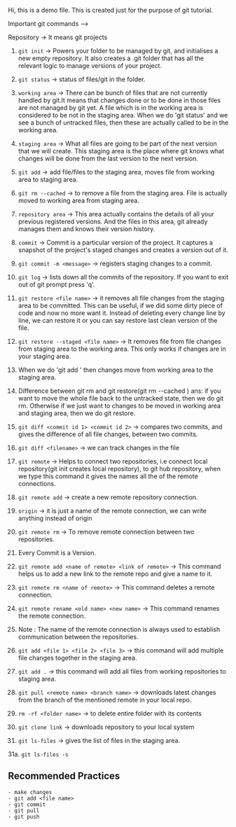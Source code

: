 Hi, this is a demo file. This is created just for the purpose of git tutorial.

Important git commands -->

Repository -> It means git projects

1. `git init` -> Powers your folder to be managed by git, and initialises a new empty
   repository. It also creates a .git folder that has all the relevant logic to manage
   versions of your project.

2. `git status` -> status of files/git in the folder.

3. `working area` -> There can be bunch of files that are not currently handled by git.It means that changes done or to be done in those files are not managed by git yet. A file which is in the working area is considered to be not in the staging area. When we do 'git status' and we see a bunch of untracked files, then these are actually called to be in the working area.

4. `staging area` -> What all files are going to be part of the next version that we will create. This staging area is the place where git knows what changes will be done from the last version to the next version.

5. `git add` <file name> -> add file/files to the staging area, moves file from working area to staging area.

6. `git rm --cached` <file name> -> to remove a file from the staging area. File is actually moved to
   working area from staging area.

7. `repository area` -> This area actually contains the details of all your previous registered versions. And the files in this area, git already manages them and knows their version history.

8. `commit` -> Commit is a particular version of the project. It captures a snapshot of the project's staged changes and creates a version out of it.

9. `git commit -m <message>` -> registers staging changes to a commit.

10. `git log` -> lists down all the commits of the repository. If you want to exit out of git prompt press 'q'.

11. `git restore <file name>` -> it removes all file changes from the staging area to be committed. This can be useful, if we did some dirty piece of code and now no more want it. Instead of deleting every change line by line, we can restore it or you can say restore last clean version of the file.

12. `git restore --staged <file name>` -> It removes file from file changes from staging area to the working area. This only works if changes are in your staging area.

13. When we do 'git add <filename>' then changes move from working area to the staging area.

14. Difference between git rm and git restore(git rm --cached <filename>)
    ans: if you want to move the whole file back to the untracked state, then we do git rm.
    Otherwise if we just want to changes to be moved in working area and staging area,
    then we do git restore.

15. `git diff <commit id 1> <commit id 2>` -> compares two commits, and gives the difference of all file changes, between two commits.

16. `git diff <filename>` -> we can track changes in the file

17. `git remote` -> Helps to connect two repositories, i.e connect local repository(git init creates local repository), to git hub repository, when we type this command it gives the names all the of the remote connections.

18. `git remote add` -> create a new remote repository connection.

19. `origin` -> it is just a name of the remote connection, we can write anything instead of origin

20. `git remote rm` -> To remove remote connection between two repositories.

21. Every Commit is a Version.

22. `git remote add <name of remote> <link of remote>` -> This command helps us to add a new link to the remote repo and give a name to it.

23. `git remote rm <name of remote>` -> This command deletes a remote connection.

24. `git remote rename <old name> <new name>` -> This command renames the remote connection.

25. Note : The name of the remote connection is always used to establish communication between the repositories.

26. `git add <file 1> <file 2> <file 3>` -> this command will add multiple file changes together in the staging area.

27. `git add .` -> this command will add all files from working repositories to staging area.

28. `git pull <remote name> <branch name>` -> downloads latest changes from the branch of the mentioned remote in your local repo.

29. `rm -rf <folder name>` -> to delete entire folder with its contents

30. `git clone link` -> downloads repository to your local system

31. `git ls-files` -> gives the list of files in the staging area.

31a. `git ls-files -s`

## Recommended Practices

    - make changes
    - git add <file name>
    - git commit
    - git pull
    - git push
